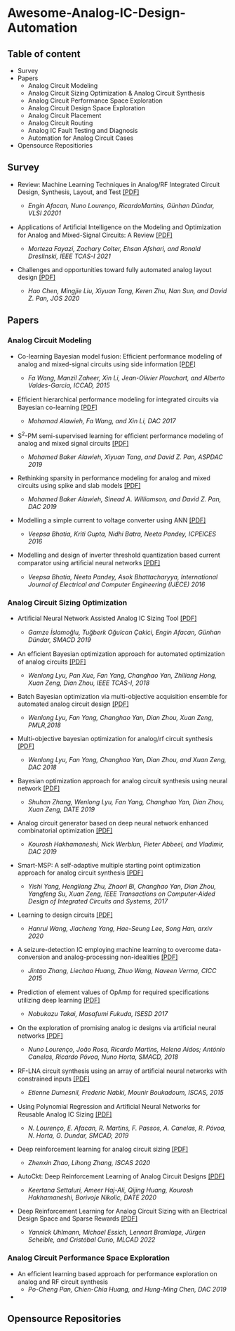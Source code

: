 # Awesome-Analog-IC-Design-Automation

## Table of content

- Survey
- Papers
  - Analog Circuit Modeling
  - Analog Circuit Sizing Optimization & Analog Circuit Synthesis
  - Analog Circuit Performance Space Exploration
  - Analog Circuit Design Space Exploration
  - Analog Circuit Placement
  - Analog Circuit Routing
  - Analog IC Fault Testing and Diagnosis
  - Automation for Analog Circuit Cases
- Opensource Repositiories



## Survey

- Review: Machine Learning Techniques in Analog/RF Integrated Circuit Design, Synthesis, Layout, and Test [[PDF]](https://www.sciencedirect.com/science/article/abs/pii/S0167926020302947?casa_token=Hx7EK98EbcIAAAAA:39QF_rULshCpat5NXpVvCTwAebqRBQTsTCfp1gYmK2mubpu-4ubSebzDx5XGc-7XtkTfxUUrnw)
  - *Engin Afacan, Nuno Lourenço, RicardoMartins, Günhan Dündar, VLSI 20201*

- Applications of Artiﬁcial Intelligence on the Modeling and Optimization for Analog and Mixed-Signal Circuits: A Review [[PDF]](https://ieeexplore.ieee.org/abstract/document/9383813)
  - *Morteza Fayazi,  Zachary Colter, Ehsan Afshari,  and Ronald Dreslinski, IEEE TCAS-I 2021*
- Challenges and opportunities toward fully automated analog layout design [[PDF]](https://iopscience.iop.org/article/10.1088/1674-4926/41/11/111407/meta)
  - *Hao Chen, Mingjie Liu, Xiyuan Tang, Keren Zhu, Nan Sun, and David Z. Pan, JOS 2020*



## Papers

### Analog Circuit Modeling

- Co-learning Bayesian model fusion: Efﬁcient performance modeling of analog and mixed-signal circuits using side information [[PDF]](https://ieeexplore.ieee.org/abstract/document/7372621/)
  - *Fa Wang, Manzil Zaheer, Xin Li, Jean-Olivier Plouchart, and Alberto Valdes-Garcia, ICCAD, 2015*

- Efﬁcient hierarchical performance modeling for integrated circuits via Bayesian co-learning [[PDF]](https://dl.acm.org/doi/abs/10.1145/3061639.3062235)
  - *Mohamad Alawieh, Fa Wang, and Xin Li, DAC 2017*

- S<sup>2</sup>-PM semi-supervised learning for efﬁcient performance modeling of analog and mixed signal circuits [[PDF]](https://dl.acm.org/doi/abs/10.1145/3287624.3287657)
  - *Mohamed Baker Alawieh, Xiyuan Tang, and David Z. Pan, ASPDAC 2019*

- Rethinking sparsity in performance modeling for analog and mixed circuits using spike and slab models [[PDF]](https://dl.acm.org/doi/abs/10.1145/3316781.3317896)
  - *Mohamed Baker Alawieh, Sinead A. Williamson, and David Z. Pan, DAC 2019*

- Modelling a simple current to voltage converter using ANN [[PDF]](https://ieeexplore.ieee.org/abstract/document/7853224/authors#authors)
  - *Veepsa Bhatia, Kriti Gupta, Nidhi Batra, Neeta Pandey, ICPEICES 2016*

- Modelling and design of inverter threshold quantization based current comparator using artiﬁcial neural networks [[PDF]](https://www.researchgate.net/publication/299518789_Modelling_and_Design_of_Inverter_Threshold_Quantization_based_Current_Comparator_using_Artificial_Neural_Networks)
  - *Veepsa Bhatia, Neeta Pandey, Asok Bhattacharyya, International Journal of Electrical and Computer Engineering (IJECE) 2016*

### Analog Circuit Sizing Optimization

- Artiﬁcial Neural Network Assisted Analog IC Sizing Tool [[PDF]](https://ieeexplore.ieee.org/abstract/document/8795293)
  - *Gamze İslamoğlu, Tuğberk Oğulcan Çakici, Engin Afacan, Günhan Dündar, SMACD 2019*

- An efﬁcient Bayesian optimization approach for automated optimization of analog circuits [[PDF]](https://ieeexplore.ieee.org/abstract/document/8116661)
  - *Wenlong Lyu, Pan Xue, Fan Yang, Changhao Yan, Zhiliang Hong, Xuan Zeng, Dian Zhou, IEEE TCAS-I, 2018*

- Batch Bayesian optimization via multi-objective acquisition ensemble for automated analog circuit design [[PDF]](http://proceedings.mlr.press/v80/lyu18a.html?ref=https://githubhelp.com)
  - *Wenlong Lyu, Fan Yang, Changhao Yan, Dian Zhou, Xuan Zeng, PMLR,2018*

- Multi-objective bayesian optimization for analog/rf circuit synthesis [[PDF]](https://dl.acm.org/doi/abs/10.1145/3195970.3196078)
  - *Wenlong Lyu, Fan Yang, Changhao Yan, Dian Zhou, and Xuan Zeng, DAC 2018*

- Bayesian optimization approach for analog circuit synthesis using neural network [[PDF]](https://ieeexplore.ieee.org/abstract/document/8714788)
  - *Shuhan Zhang, Wenlong Lyu, Fan Yang, Changhao Yan, Dian Zhou, Xuan Zeng, DATE 2019*

- Analog circuit generator based on deep neural network enhanced combinatorial optimization [[PDF]](https://dl.acm.org/doi/abs/10.1145/3316781.3322468)
  - *Kourosh Hakhamaneshi, Nick Werblun, Pieter Abbeel, and Vladimir, DAC 2019*

- Smart-MSP: A self-adaptive multiple starting point optimization approach for analog circuit synthesis [[PDF]](https://ieeexplore.ieee.org/abstract/document/7984897/)
  - *Yishi Yang, Hengliang Zhu, Zhaori Bi, Changhao Yan, Dian Zhou, Yangfeng Su, Xuan Zeng,  IEEE Transactions on Computer-Aided Design of Integrated Circuits and Systems, 2017*

- Learning to design circuits [[PDF]](https://arxiv.org/abs/1812.02734)
  - *Hanrui Wang, Jiacheng Yang, Hae-Seung Lee, Song Han, arxiv 2020*

- A seizure-detection IC employing machine learning to overcome data-conversion and analog-processing non-idealities [[PDF]](https://ieeexplore.ieee.org/abstract/document/7338456)
  - *Jintao Zhang, Liechao Huang, Zhuo Wang, Naveen Verma, CICC 2015*

- Prediction of element values of OpAmp for required speciﬁcations utilizing deep learning [[PDF]](https://ieeexplore.ieee.org/abstract/document/8253353)
  - *Nobukazu Takai, Masafumi Fukuda, ISESD 2017*

- On the exploration of promising analog ic designs via artiﬁcial neural networks [[PDF]](https://ieeexplore.ieee.org/abstract/document/8434896)
  - *Nuno Lourenço, João Rosa, Ricardo Martins, Helena Aidos; António Canelas, Ricardo Póvoa, Nuno Horta, SMACD, 2018*

- RF-LNA circuit synthesis using an array of artiﬁcial neural networks with constrained inputs [[PDF]](https://ieeexplore.ieee.org/abstract/document/7168698)
  - *Etienne Dumesnil, Frederic Nabki, Mounir Boukadoum, ISCAS, 2015*

- Using Polynomial Regression and Artiﬁcial Neural Networks for Reusable Analog IC Sizing [[PDF]](https://ieeexplore.ieee.org/abstract/document/8795282)
  - *N. Lourenço, E. Afacan, R. Martins, F. Passos, A. Canelas, R. Póvoa, N. Horta, G. Dundar, SMCAD, 2019*

- Deep reinforcement learning for analog circuit sizing [[PDF]](https://ieeexplore.ieee.org/abstract/document/9181149)
  - *Zhenxin Zhao, Lihong Zhang, ISCAS 2020*

- AutoCkt: Deep Reinforcement Learning of Analog Circuit Designs [[PDF]](https://ieeexplore.ieee.org/abstract/document/9116200)
  - *Keertana Settaluri, Ameer Haj-Ali, Qijing Huang, Kourosh Hakhamaneshi, Borivoje Nikolic, DATE 2020*

- Deep Reinforcement Learning for Analog Circuit Sizing with an Electrical Design Space and Sparse Rewards [[PDF]](https://dl.acm.org/doi/abs/10.1145/3551901.3556474)
  - *Yannick Uhlmann, Michael Essich, Lennart Bramlage, Jürgen Scheible, and Cristóbal Curio, MLCAD 2022*

### Analog Circuit Performance Space Exploration

- An efﬁcient learning based approach for performance exploration on analog and RF circuit synthesis
  - *Po-Cheng Pan, Chien-Chia Huang, and Hung-Ming Chen, DAC 2019*
- 

## Opensource Repositories

